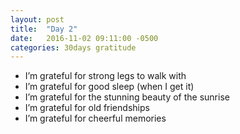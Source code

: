```yaml
---
layout: post
title:  "Day 2"
date:   2016-11-02 09:11:00 -0500
categories: 30days gratitude
---
```

* I’m grateful for strong legs to walk with
* I’m grateful for good sleep (when I get it)
* I’m grateful for the stunning beauty of the sunrise
* I’m grateful for old friendships
* I’m grateful for cheerful memories